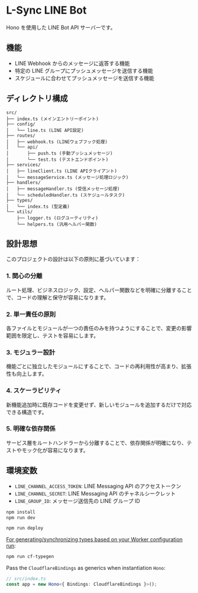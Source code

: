 # L-Sync LINE Bot

Hono を使用した LINE Bot API サーバーです。

## 機能

- LINE Webhook からのメッセージに返答する機能
- 特定の LINE グループにプッシュメッセージを送信する機能
- スケジュールに合わせてプッシュメッセージを送信する機能

## ディレクトリ構成

```
src/
├── index.ts (メインエントリーポイント)
├── config/
│   └── line.ts (LINE API設定)
├── routes/
│   ├── webhook.ts (LINEウェブフック処理)
│   └── api/
│       ├── push.ts (手動プッシュメッセージ)
│       └── test.ts (テストエンドポイント)
├── services/
│   ├── lineClient.ts (LINE APIクライアント)
│   └── messageService.ts (メッセージ処理ロジック)
├── handlers/
│   ├── messageHandler.ts (受信メッセージ処理)
│   └── scheduledHandler.ts (スケジュールタスク)
├── types/
│   └── index.ts (型定義)
└── utils/
    ├── logger.ts (ログユーティリティ)
    └── helpers.ts (汎用ヘルパー関数)
```

## 設計思想

このプロジェクトの設計は以下の原則に基づいています：

### 1. 関心の分離

ルート処理、ビジネスロジック、設定、ヘルパー関数などを明確に分離することで、コードの理解と保守が容易になります。

### 2. 単一責任の原則

各ファイルとモジュールが一つの責任のみを持つようにすることで、変更の影響範囲を限定し、テストを容易にします。

### 3. モジュラー設計

機能ごとに独立したモジュールにすることで、コードの再利用性が高まり、拡張性も向上します。

### 4. スケーラビリティ

新機能追加時に既存コードを変更せず、新しいモジュールを追加するだけで対応できる構造です。

### 5. 明確な依存関係

サービス層をルートハンドラーから分離することで、依存関係が明確になり、テストやモック化が容易になります。

## 環境変数

- `LINE_CHANNEL_ACCESS_TOKEN`: LINE Messaging API のアクセストークン
- `LINE_CHANNEL_SECRET`: LINE Messaging API のチャネルシークレット
- `LINE_GROUP_ID`: メッセージ送信先の LINE グループ ID

```txt
npm install
npm run dev
```

```txt
npm run deploy
```

[For generating/synchronizing types based on your Worker configuration run](https://developers.cloudflare.com/workers/wrangler/commands/#types):

```txt
npm run cf-typegen
```

Pass the `CloudflareBindings` as generics when instantiation `Hono`:

```ts
// src/index.ts
const app = new Hono<{ Bindings: CloudflareBindings }>();
```
